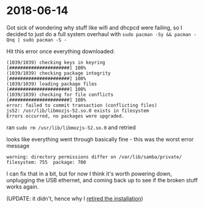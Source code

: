 # 2018-06-14

Got sick of wondering why stuff like wifi and dhcpcd were failing, so I decided to just do a full system overhaul with `sudo pacman -Sy && pacman -Qnq | sudo pacman -S -`

Hit this error once everything downloaded:

```
(1039/1039) checking keys in keyring               [######################] 100%
(1039/1039) checking package integrity             [######################] 100%
(1039/1039) loading package files                  [######################] 100%
(1039/1039) checking for file conflicts            [######################] 100%
error: failed to commit transaction (conflicting files)
js52: /usr/lib/libmozjs-52.so.0 exists in filesystem
Errors occurred, no packages were upgraded.
```

ran `sudo rm /usr/lib/libmozjs-52.so.0` and retried

looks like everything went through basically fine - this was the worst error message

```
warning: directory permissions differ on /var/lib/samba/private/
filesystem: 755  package: 700
```

I can fix that in a bit, but for now I think it's worth powering down, unplugging the USB ethernet, and coming back up to see if the broken stuff works again.

(UPDATE: it didn't, hence why I [retired the installation](p2wzm-sh7c0-r98tm-jsza6-jjp0g))
